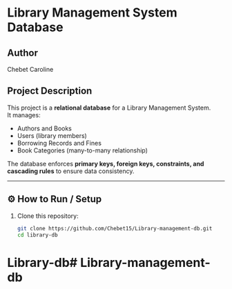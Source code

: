 #  Library Management System Database

##  Author
Chebet Caroline

##  Project Description
This project is a **relational database** for a Library Management System.  
It manages:
- Authors and Books
- Users (library members)
- Borrowing Records and Fines
- Book Categories (many-to-many relationship)

The database enforces **primary keys, foreign keys, constraints, and cascading rules** to ensure data consistency.

---

## ⚙️ How to Run / Setup
1. Clone this repository:
   ```bash
   git clone https://github.com/Chebet15/Library-management-db.git
   cd library-db
# Library-db# Library-management-db
